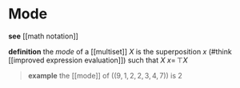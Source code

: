 # Mode

**see** [[math notation]]

**definition** the _mode_ of a [[multiset]] $X$ is the superposition $x$ (#think [[improved expression evaluation]]) such that $X\ x = \,\top X$

> **example** the [[mode]] of $((9, 1, 2, 2, 3, 4, 7))$ is $2$
